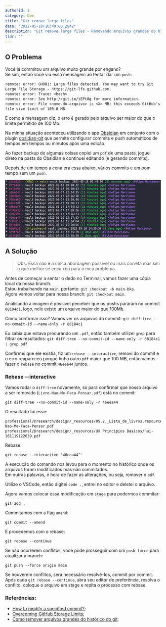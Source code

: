 ```yaml
---
authorid: 1
category: Dev
title: "Git remove large files"
date: "2022-05-18T10:40:00.284Z"
description: "Git remove large files - Removendo arquivos grandes do histórico do git"
tldr: ""
---
```


## O Problema

Você já commitou um arquivo muito grande por engano?  
Se sim, então você viu essa mensagem ao tentar dar um `push`:

```shell
remote: error: GH001: Large files detected. You may want to try Git Large File Storage - https://git-lfs.github.com.
remote: error: Trace: <hash>
remote: error: See http://git.io/iEPt8g for more information.
remote: error: File <nome-do-arquivo> is <X> MB; this exceeds GitHub's file size limit of 100.0 MB
```

E como a mensagem diz, o erro é gerado pelo arquivo ser maior do que o limite permitido de 100 Mb.

Na minha situação aconteceu utilizando o app [Obsidian](https://obsidian.md/) em conjunto com o plugin [obsidian-git](https://github.com/denolehov/obsidian-git) que permite configurar commits e push automáticos de tempos em tempos ou minutos após uma edição.

Ao fazer backup de algumas coisas copiei um `pdf` de uma pasta, joguei direto na pasta do Obsidian e continuei editando (e gerando commits).

Depois de um tempo a cena era essa abaixo, vários commits e um bom tempo sem um `push`.

![Git log Obdisian Vault](./git-log-obsidian-vault.png)

## A Solução

> Obs: Essa não é a única abordagem possível ou mais correta mas sim a que melhor se encaixou para o meu problema.

Antes de começar a sentar o dedo no Terminal, vamos fazer uma cópia local da nossa branch.  
Estou trabalhando na `main`, portanto: `git checkout -b main-bkp`.  
Agora vamos voltar para nossa branch: `git checkout main`.

Analisando a imagem é possível perceber que os pushs pararam no commit `88184c1`, logo, nele existe um arquivo maior do que 100Mb.

Como confirmar isso? Vamos ver os arquivos do commit: `git diff-tree --no-commit-id --name-only -r 88184c1`

Eu sabia que estava procurando um `.pdf`, então também utilizei `grep` para filtrar os resultados: `git diff-tree --no-commit-id --name-only -r 88184c1 | grep pdf`

Confirmei que ele existia, fiz um `rebase --interactive`, removi do commit e o erro reapareceu porque tinha outro `pdf` maior que 100 MB, então vamos fazer o `rebase` no commit `46eea44` juntos.

### Rebase --interactive

Vamos rodar o `diff-tree` novamente, só para confirmar que nosso arquivo a ser removido (`Livro-Nao-Me-Faca-Pensar.pdf`) está no commit:

```
git diff-tree --no-commit-id --name-only -r 46eea44
```

O resultado foi esse:

```shell
professional/@research/design/_resources/05.2._Lista_de_livros.resources/Livro-Nao-Me-Faca-Pensar.pdf
professional/@research/design/_resources/UX Principios Basicos/nui-161119122039.pdf
```

Rebase:

```
git rebase --interactive '46eea44^'
```

A execução do comando nos levou para o momento no histórico onde os arquivos foram modificados mas não commitados.  
Em outras palavras, é hora de fazer as alterações, ou seja, remover o `pdf`.

Utilizo o VSCode, então digitei `code .`, entrei no editor e deletei o arquivo.

Agora vamos colocar essa modificação em `stage` para podermos commitar:

```
git add .
```

Commitamos com a flag `amend`:

```
git commit --amend
```

E procedemos com o rebase:

```
git rebase --continue
```

Se não ocorrerem conflitos, você pode prosseguir com um `push force` para atualizar a branch:

```
git push --force origin main
```

Se houverem conflitos, será necessário resolvê-los, commit por commit.  
Após cada `git rebase --continue`, abra seu editor de preferência, resolva o conflito, coloque o arquivo em stage e repita o processo com rebase.

### Referências:

- [How to modify a specified commit?](https://stackoverflow.com/questions/1186535/how-to-modify-a-specified-commit);
- [Overcoming GitHub Storage Limits](https://rewind.com/blog/overcoming-github-storage-limits/);
- [Como remover arquivos grandes do histórico do git](https://reinaldorauch.dev.br/como-remover-arquivos-grandes-do-historico-do-git);

